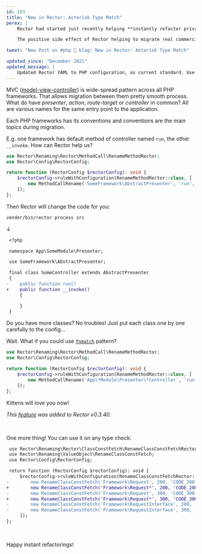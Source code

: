 ```yaml
---
id: 183
title: "New in Rector: Asterisk Type Match"
perex: |
    Rector had started just recently helping **instantly refactor private commercial projects**. Not just from legacy to modern PHP, but also **from one PHP framework to another**. I won't tell you which ones as the work is in progress, but when it's finished, you'll be the first to hear.

    The positive side effect of Rector helping to migrate real commercial project **are new features in its core** that is free and open-source Today with little, yet powerful *asterisk type match*.

tweet: "New Post on #php 🐘 blog: New in Rector: Asterisk Type Match"

updated_since: "December 2021"
updated_message: |
    Updated Rector YAML to PHP configuration, as current standard. Use value object configuration and `configure()` method for code.
---
```


MVC ([model-view-controller](https://en.wikipedia.org/wiki/Model%E2%80%93view%E2%80%93controller)) is wide-spread pattern across all PHP frameworks.
That allows migration between them pretty smooth process. What do have *presenter*, *action*, *route-target* or *controller* in common? All are various names for the same entry point to the application.

Each PHP frameworks has its conventions and conventions are the main topics during migration.

E.g. one framework has default method of controller named `run`, the other `__invoke`. How can Rector help us?

```php
use Rector\Renaming\Rector\MethodCall\RenameMethodRector;
use Rector\Config\RectorConfig;

return function (RectorConfig $rectorConfig): void {
    $rectorConfig->ruleWithConfiguration(RenameMethodRector::class, [
        new MethodCallRename('SomeFramework\AbstractPresenter', 'run', '__invoke')
    ]);
};
```

Then Rector will change the code for you:

```bash
vendor/bin/rector process src
```

↓

```diff
 <?php

 namespace App\SomeModule\Presenter;

 use SomeFramework\AbstractPresenter;

 final class SomeController extends AbstractPresenter
 {
-    public function run()
+    public function __invoke()
     {

     }
 }
```

Do you have more classes? No troubles! Just put each class one by one carefully to the config...

Wait. What if you could use [`fnmatch`](http://php.net/manual/en/function.fnmatch.php) pattern?

```php
use Rector\Renaming\Rector\MethodCall\RenameMethodRector;
use Rector\Config\RectorConfig;

return function (RectorConfig $rectorConfig): void {
    $rectorConfig->ruleWithConfiguration(RenameMethodRector::class, [
        new MethodCallRename('App\*Module\Presenter\*Controller', 'run', '__invoke')
    ]);
};
```

Kittens will love you now!

*This [feature](https://github.com/rectorphp/rector/pull/1004) was added to Rector v0.3.40.*

<br>

One more thing! You can use it on any type check:

```diff
 use Rector\Renaming\Rector\ClassConstFetch\RenameClassConstFetchRector;
 use Rector\Renaming\ValueObject\RenameClassConstFetch;
 use Rector\Config\RectorConfig;

 return function (RectorConfig $rectorConfig): void {
     $rectorConfig->ruleWithConfiguration(RenameClassConstFetchRector::class, [
-        new RenameClassConstFetch('Framework\Request', 200, 'CODE_200'),
+        new RenameClassConstFetch('Framework\Request*', 200, 'CODE_200'),
-        new RenameClassConstFetch('Framework\Request', 300, 'CODE_300'),
+        new RenameClassConstFetch('Framework\Request*', 300, 'CODE_300'),
-        new RenameClassConstFetch('Framework\RequestInterface', 200, 'CODE_200'),
-        new RenameClassConstFetch('Framework\RequestInterface', 300, 'CODE_300'),
     ]);
};
```

<br>

Happy instant refactorings!
